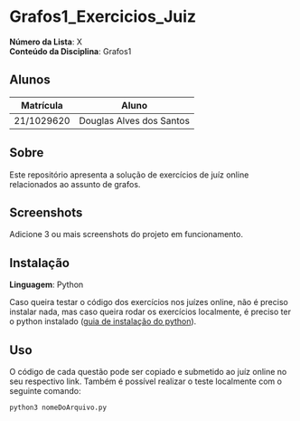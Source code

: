 # Grafos1_Exercicios_Juiz

**Número da Lista**: X<br>
**Conteúdo da Disciplina**: Grafos1<br>

## Alunos
|Matrícula | Aluno |
| -- | -- |
| 21/1029620  | Douglas Alves dos Santos |

## Sobre 
Este repositório apresenta a solução de exercícios de juíz online relacionados ao assunto de grafos. 

## Screenshots
Adicione 3 ou mais screenshots do projeto em funcionamento.

## Instalação 
**Linguagem**: Python <br>

Caso queira testar o código dos exercícios nos juízes online, não é preciso instalar nada, mas caso queira rodar os exercícios localmente, é preciso ter o python instalado ([guia de instalação do python](https://wiki.python.org/moin/BeginnersGuide/Download)).

## Uso 
O código de cada questão pode ser copiado e submetido ao juíz online no seu respectivo link. Também é possível realizar o teste localmente com o seguinte comando:

```
python3 nomeDoArquivo.py

``` 




